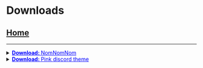 
# Downloads
## [Home](index)
---------------
<details>
<summary><a href="https://www.lukemanners.co.uk/NomTexturePack.zip" style="color:blue" target="_blank"><strong> Download: </strong> NomNomNom</a> </summary>
  Download this pack then navigate to your resource pack folder and put it in there, you may need to unzip the file.
</details>
<details>
<summary><a href="pinkdiscord.theme.css" download="pinkdiscord.theme.css" style="color:blue"> <strong> Download: </strong> Pink discord theme</a> </summary>
  To use this discord theme you must download better discord from this website: https://betterdiscord.app 
  Then follow the steps to install it 
  After better discord is installed you can drag the ".css" file into the "themes" folder and it will be installed.
</details>
